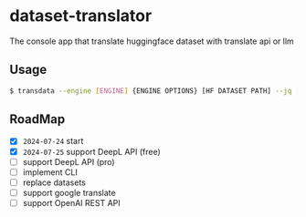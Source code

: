 # dataset-translator
The console app that translate huggingface dataset with translate api or llm


## Usage
```bash
$ transdata --engine [ENGINE] {ENGINE OPTIONS} [HF DATASET PATH] --jq [TARGET to TRANSLATE]
```


## RoadMap

- [x] `2024-07-24` start 
- [x] `2024-07-25` support DeepL API (free)
- [ ] support DeepL API (pro)
- [ ] implement CLI
- [ ] replace datasets
- [ ] support google translate
- [ ] support OpenAI REST API